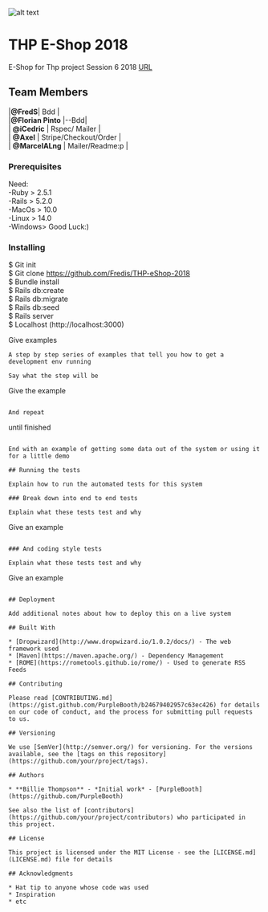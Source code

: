 ![alt text](http://image.noelshack.com/fichiers/2018/48/4/1543502890-pick-your-cat-logo.png "Logo ") 

# THP E-Shop 2018

E-Shop for Thp project Session 6 2018
[URL](https://www.URL_en_attente.com)


## Team  Members

|**@FredS**| Bdd | <br>
|**@Florian Pinto**	|--Bdd| <br>
| **@iCedric**			| Rspec/ Mailer |<br>
| **@Axel**				| Stripe/Checkout/Order |<br>
| **@MarcelALng**	| Mailer/Readme:p |<br>

### Prerequisites

Need: <br>
-Ruby 	> 2.5.1 <br>
-Rails 	> 5.2.0	<br>
-MacOs	> 10.0	<br>
-Linux	> 14.0	<br>
-Windows> Good Luck:)<br>



### Installing

$	Git init <br>
$	Git clone https://github.com/Fredis/THP-eShop-2018 <br>
$	Bundle install <br>
$	Rails db:create<br>
$	Rails db:migrate<br>
$	Rails db:seed<br>
$	Rails server <br>
$	Localhost (http://localhost:3000)

Give examples
```
A step by step series of examples that tell you how to get a development env running

Say what the step will be

```
Give the example
```

And repeat

```
until finished
```

End with an example of getting some data out of the system or using it for a little demo

## Running the tests

Explain how to run the automated tests for this system

### Break down into end to end tests

Explain what these tests test and why

```
Give an example
```

### And coding style tests

Explain what these tests test and why

```
Give an example
```

## Deployment

Add additional notes about how to deploy this on a live system

## Built With

* [Dropwizard](http://www.dropwizard.io/1.0.2/docs/) - The web framework used
* [Maven](https://maven.apache.org/) - Dependency Management
* [ROME](https://rometools.github.io/rome/) - Used to generate RSS Feeds

## Contributing

Please read [CONTRIBUTING.md](https://gist.github.com/PurpleBooth/b24679402957c63ec426) for details on our code of conduct, and the process for submitting pull requests to us.

## Versioning

We use [SemVer](http://semver.org/) for versioning. For the versions available, see the [tags on this repository](https://github.com/your/project/tags). 

## Authors

* **Billie Thompson** - *Initial work* - [PurpleBooth](https://github.com/PurpleBooth)

See also the list of [contributors](https://github.com/your/project/contributors) who participated in this project.

## License

This project is licensed under the MIT License - see the [LICENSE.md](LICENSE.md) file for details

## Acknowledgments

* Hat tip to anyone whose code was used
* Inspiration
* etc
